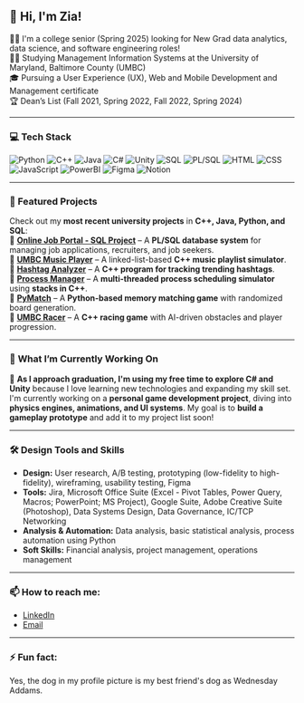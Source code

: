 ## 👋 Hi, I'm Zia!

👨‍💻 I'm a college senior (Spring 2025) looking for New Grad data analytics, data science, and software engineering roles!  
👨‍🎓 Studying Management Information Systems at the University of Maryland, Baltimore County (UMBC)  
🎓 Pursuing a User Experience (UX), Web and Mobile Development and Management certificate  
🏆 Dean’s List (Fall 2021, Spring 2022, Fall 2022, Spring 2024)

---

### 💻 Tech Stack
![Python](https://img.shields.io/badge/-Python-3776AB?logo=python&logoColor=white&style=flat)
![C++](https://img.shields.io/badge/-C++-00599C?logo=c%2B%2B&logoColor=white&style=flat)
![Java](https://img.shields.io/badge/-Java-007396?logo=java&logoColor=white&style=flat)
![C#](https://img.shields.io/badge/-C%23-239120?logo=c-sharp&logoColor=white&style=flat)
![Unity](https://img.shields.io/badge/-Unity-000000?logo=unity&logoColor=white&style=flat)
![SQL](https://img.shields.io/badge/-SQL-4479A1?logo=postgresql&logoColor=white&style=flat)
![PL/SQL](https://img.shields.io/badge/-PL/SQL-F7DF1E?logo=oracle&logoColor=black&style=flat)
![HTML](https://img.shields.io/badge/-HTML5-E34F26?logo=html5&logoColor=white&style=flat)
![CSS](https://img.shields.io/badge/-CSS3-1572B6?logo=css3&logoColor=white&style=flat)
![JavaScript](https://img.shields.io/badge/-JavaScript-F7DF1E?logo=javascript&logoColor=black&style=flat)
![PowerBI](https://img.shields.io/badge/-PowerBI-F2C811?logo=powerbi&logoColor=black&style=flat)
![Figma](https://img.shields.io/badge/-Figma-F24E1E?logo=figma&logoColor=white&style=flat)
![Notion](https://img.shields.io/badge/-Notion-000000?logo=notion&logoColor=white&style=flat)

---

### 🚀 Featured Projects  
Check out my **most recent university projects** in **C++, Java, Python, and SQL**:  
🔹 [**Online Job Portal - SQL Project**](https://github.com/ziaontheotherside/Online-Job-Portal-SQL-Project) – A **PL/SQL database system** for managing job applications, recruiters, and job seekers.  
🔹 [**UMBC Music Player**](https://github.com/ziaontheotherside/school-projects/tree/main/UMBCMusicPlayer) – A linked-list-based **C++ music playlist simulator**.  
🔹 [**Hashtag Analyzer**](https://github.com/ziaontheotherside/school-projects/tree/main/HashtagAnalyzer) – A **C++ program for tracking trending hashtags**.  
🔹 [**Process Manager**](https://github.com/ziaontheotherside/school-projects/tree/main/ProcessManager) – A **multi-threaded process scheduling simulator** using **stacks in C++**.  
🔹 [**PyMatch**](https://github.com/ziaontheotherside/school-projects/tree/main/PyMatch) – A **Python-based memory matching game** with randomized board generation.  
🔹 [**UMBC Racer**](https://github.com/ziaontheotherside/school-projects/tree/main/UMBCRacer) – A **C++ racing game** with AI-driven obstacles and player progression.

---

### 🔧 **What I’m Currently Working On**
📌 **As I approach graduation, I'm using my free time to explore C# and Unity** because I love learning new technologies and expanding my skill set. I'm currently working on a **personal game development project**, diving into **physics engines, animations, and UI systems**. My goal is to **build a gameplay prototype** and add it to my project list soon!

---

### 🛠️ Design Tools and Skills
- **Design:** User research, A/B testing, prototyping (low-fidelity to high-fidelity), wireframing, usability testing, Figma
- **Tools:** Jira, Microsoft Office Suite (Excel - Pivot Tables, Power Query, Macros; PowerPoint; MS Project), Google Suite, Adobe Creative Suite (Photoshop), Data Systems Design, Data Governance, IC/TCP Networking
- **Analysis & Automation:** Data analysis, basic statistical analysis, process automation using Python
- **Soft Skills:** Financial analysis, project management, operations management

---

### 📫 How to reach me:
- [LinkedIn](https://www.linkedin.com/in/zia-animashaun-067362248/)
- [Email](mailto:faonimas@example.com)

---

### ⚡ Fun fact:
Yes, the dog in my profile picture is my best friend's dog as Wednesday Addams.

